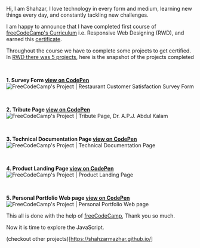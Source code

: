Hi, I am Shahzar, I love technology in every form and medium, learning new things every day, and constantly tackling new challenges.

I am happy to announce that I have completed first course of [freeCodeCamp's Curriculum](https://www.freecodecamp.org/learn) i.e. Responsive Web Designing (RWD), and earned this [certificate](https://www.freecodecamp.org/certification/ShahzarKibriya/responsive-web-design).

Throughout the course we have to complete some projects to get certified. In [RWD there was 5 projects](https://www.freecodecamp.org/learn/responsive-web-design/responsive-web-design-projects/), here is the snapshot of the projects completed

<br>

**1. Survey Form [view on CodePen](https://codepen.io/shahzarmazhar/full/PoEaOPP)**
![FreeCodeCamp's Project | Restaurant Customer Satisfaction Survey Form](https://cdn.hashnode.com/res/hashnode/image/upload/v1650315813387/d-odVi2oA.jpg)

<br>

**2. Tribute Page [view on CodePen](https://codepen.io/shahzarmazhar/full/RwxBRBW)**
![FreeCodeCamp's Project | Tribute Page, Dr. A.P.J. Abdul Kalam](https://cdn.hashnode.com/res/hashnode/image/upload/v1650315853342/ZUFIXI1zm.jpg)

<br>

**3. Technical Documentation Page [view on CodePen](https://codepen.io/shahzarmazhar/full/mdpzLNR)**
![FreeCodeCamp's Project | Technical Documentation Page](https://cdn.hashnode.com/res/hashnode/image/upload/v1650316474401/vYSo8q6BO.jpg)

<br>

**4. Product Landing Page [view on CodePen](https://codepen.io/shahzarmazhar/full/VwyEZrz)**
![FreeCodeCamp's Project | Product Landing Page](https://cdn.hashnode.com/res/hashnode/image/upload/v1650316957673/5xfMpHSKV.png)


<br>

**5. Personal Portfolio Web page [view on CodePen](https://codepen.io/shahzarmazhar/full/ZEvVLzg)**
![FreeCodeCamp's Project | Personal Portfolio Web page](https://cdn.hashnode.com/res/hashnode/image/upload/v1650316713888/OF6xEWd-S.png)


This all is done with the help of [freeCodeCamp](https://www.freecodecamp.org), Thank you so much. 

Now it is time to explore the JavaScript.

(checkout other projects)[https://shahzarmazhar.github.io/]
